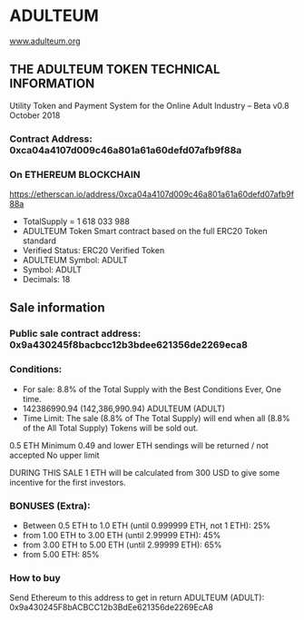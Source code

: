 # ADULTEUM
www.adulteum.org

## THE ADULTEUM TOKEN TECHNICAL INFORMATION
Utility Token and Payment System for the Online Adult Industry – Beta v0.8 October 2018

### Contract Address: 0xca04a4107d009c46a801a61a60defd07afb9f88a

### On ETHEREUM BLOCKCHAIN

https://etherscan.io/address/0xca04a4107d009c46a801a61a60defd07afb9f88a

* TotalSupply = 1 618 033 988
* ADULTEUM Token Smart contract based on the full ERC20 Token standard
* Verified Status: ERC20 Verified Token
* ADULTEUM Symbol: ADULT
* Symbol: ADULT
* Decimals: 18

## Sale information
### Public sale contract address: 0x9a430245f8bacbcc12b3bdee621356de2269eca8

### Conditions:
* For sale: 8.8% of the Total Supply with the Best Conditions Ever, One time.
* 142386990.94 (142,386,990.94) ADULTEUM (ADULT)
* Time Limit: The sale (8.8% of The Total Supply) will end when all (8.8% of the All Total Supply) Tokens will be sold out.

0.5 ETH Minimum
0.49 and lower ETH sendings will be returned / not accepted
No upper limit

DURING THIS SALE 1 ETH will be calculated from 300 USD to give some incentive for the first investors.

### BONUSES (Extra):
* Between 0.5 ETH to 1.0 ETH (until 0.999999 ETH, not 1 ETH): 25%
* from 1.00 ETH to 3.00 ETH (until 2.99999 ETH): 45%
* from 3.00 ETH to 5.00 ETH (until 2.99999 ETH): 65%
* from 5.00 ETH: 85%

### How to buy
Send Ethereum to this address to get in return ADULTEUM (ADULT):
0x9a430245F8bACBCC12b3BdEe621356de2269EcA8

